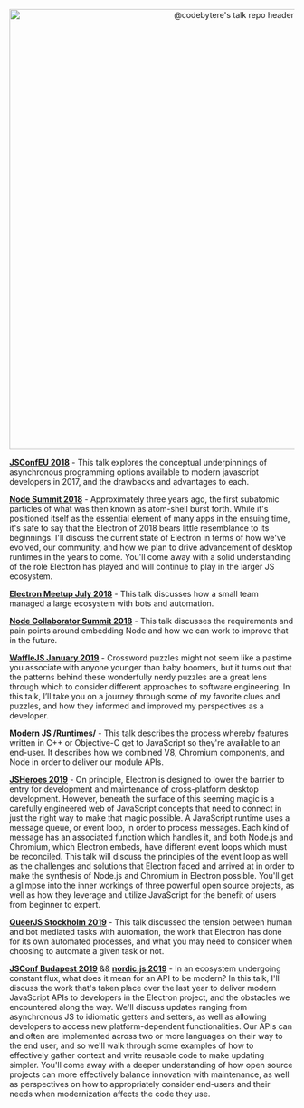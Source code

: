 <p align="center">
  <img width="778" src="https://user-images.githubusercontent.com/2036040/66464336-12e11d80-ea7f-11e9-8e7d-1705341a42d2.png", alt="@codebytere's talk repo header">
</p>

**[JSConfEU 2018](https://2018.jsconf.eu/)** - This talk explores the conceptual underpinnings of asynchronous programming options available to modern javascript developers in 2017, and the drawbacks and advantages to each.

**[Node Summit 2018](http://www.nodesummit.com/)** - Approximately three years ago, the first subatomic particles of what was then known as atom-shell burst forth. While it's positioned itself as the essential element of many apps in the ensuing time, it's safe to say that the Electron of 2018 bears little resemblance to its beginnings. I'll discuss the current state of Electron in terms of how we've evolved, our community, and how we plan to drive advancement of desktop runtimes in the years to come. You'll come away with a solid understanding of the role Electron has played and will continue to play in the larger JS ecosystem.

**[Electron Meetup July 2018](https://www.meetup.com/Bay-Area-Electron-User-Group)** - This talk discusses how a small team managed a large ecosystem with bots and automation.

**[Node Collaborator Summit 2018](https://github.com/nodejs/summit/blob/master/2018-10-Vancouver/agenda.md)** - This talk discusses the requirements and pain points around embedding Node and how we can work to improve that in the future.

**[WaffleJS January 2019](https://wafflejs.com)** - Crossword puzzles might not seem like a pastime you associate with anyone younger than baby boomers, but it turns out that the patterns behind these wonderfully nerdy puzzles are a great lens through which to consider different approaches to software engineering. In this talk, I’ll take you on a journey through some of my favorite clues and puzzles, and how they informed and improved my perspectives as a developer.

**Modern JS /Runtimes/** - This talk describes the process whereby features written in C++ or Objective-C get to JavaScript so they're available to an end-user. It describes how we combined V8, Chromium components, and Node in order to deliver our module APIs.

**[JSHeroes 2019](https://jsheroes.io)** - On principle, Electron is designed to lower the barrier to entry for development and maintenance of cross-platform desktop development. However, beneath the surface of this seeming magic is a carefully engineered web of JavaScript concepts that need to connect in just the right way to make that magic possible. A JavaScript runtime uses a message queue, or event loop, in order to process messages. Each kind of message has an associated function which handles it, and both Node.js and Chromium, which Electron embeds, have different event loops which must be reconciled. This talk will discuss the principles of the event loop as well as the challenges and solutions that Electron faced and arrived at in order to make the synthesis of Node.js and Chromium in Electron possible. You'll get a glimpse into the inner workings of three powerful open source projects, as well as how they leverage and utilize JavaScript for the benefit of users from beginner to expert.

**[QueerJS Stockholm 2019](https://queerjs.com/stockholm)** - This talk discussed the tension between human and bot mediated tasks with automation, the work that Electron has done for its own automated processes, and what you may need to consider when choosing to automate a given task or not.

**[JSConf Budapest 2019](https://jsconfbp.com)** && **[nordic.js 2019](https://nordicjs.com/2019)** - In an ecosystem undergoing constant flux, what does it mean for an API to be modern? In this talk, I'll discuss the work that's taken place over the last year to deliver modern JavaScript APIs to developers in the Electron project, and the obstacles we encountered along the way. We'll discuss updates ranging from asynchronous JS to idiomatic getters and setters, as well as allowing developers to access new platform-dependent functionalities. Our APIs can and often are implemented across two or more languages on their way to the end user, and so we'll walk through some examples of how to effectively gather context and write reusable code to make updating simpler. You'll come away with a deeper understanding of how open source projects can more effectively balance innovation with maintenance, as well as perspectives on how to appropriately consider end-users and their needs when modernization affects the code they use.
